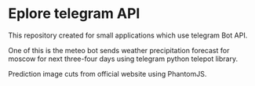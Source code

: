 # Eplore telegram API

This repository created for small applications which use telegram Bot API.

One of this is the meteo bot sends weather precipitation forecast for moscow for next three-four days using telegram python telepot library.

Prediction image cuts from official website using PhantomJS.
